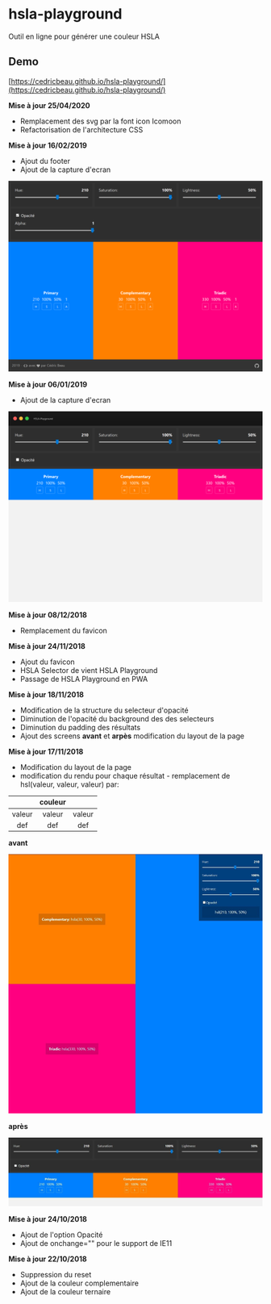 # hsla-playground

Outil en ligne pour générer une couleur HSLA

## Demo

[https://cedricbeau.github.io/hsla-playground/](https://cedricbeau.github.io/hsla-playground/)

**Mise à jour 25/04/2020**

* Remplacement des svg par la font icon Icomoon
* Refactorisation de l'architecture CSS

**Mise à jour 16/02/2019**

* Ajout du footer
* Ajout de la capture d'ecran

![img/hsla-playground.png](img/hsla-v3.png "Screenshot")


**Mise à jour 06/01/2019**

* Ajout de la capture d'ecran

![img/hsla-playground.png](img/hsla-playground.png "Screenshot")

**Mise à jour 08/12/2018**

* Remplacement du favicon

**Mise à jour 24/11/2018**

* Ajout du favicon
* HSLA Selector de vient HSLA Playground
* Passage de HSLA Playground en PWA

**Mise à jour 18/11/2018**

* Modification de la structure du selecteur d'opacité
* Diminution de l'opacité du background des des selecteurs
* Diminution du padding des résultats
* Ajout des screens **avant** et **arpès** modification du layout de la page

**Mise à jour 17/11/2018**

* Modification du layout de la page
* modification du rendu pour chaque résultat - remplacement de hsl(valeur, valeur, valeur) par:

|| couleur ||
| :----: | :----: | :----: |
| valeur | valeur | valeur |
| def |def | def |

**avant**

![img/hsla-v1.jpg](img/hsla-v1.jpg "Avant")

**après**

![img/hsla-v2.jpg](img/hsla-v2.jpg "Après")

**Mise à jour 24/10/2018**

* Ajout de l'option Opacité
* Ajout de onchange="" pour le support de IE11

**Mise à jour 22/10/2018**

* Suppression du reset
* Ajout de la couleur complementaire
* Ajout de la couleur ternaire
